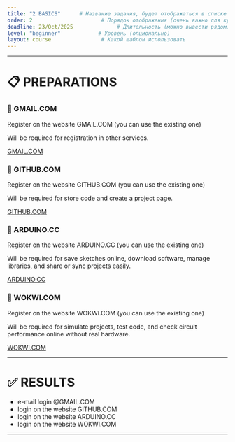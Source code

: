 ```yaml
---
title: "2 BASICS"      # Название задания, будет отображаться в списке
order: 2                      # Порядок отображения (очень важно для курса)
deadline: 23/Oct/2025              # Длительность (можно вывести рядом)
level: "beginner"            # Уровень (опционально)
layout: course                # Какой шаблон использовать
---
```



---

# 📋 PREPARATIONS



<div class="card">
  <h3>🔑 GMAIL.COM</h3>
  <p>Register on the website GMAIL.COM (you can use the existing one)</p>
  <p>Will be required for registration in other services.</p>
   <a href="https://mail.google.com/" class="button" target="_blank" rel="noopener noreferrer">GMAIL.COM</a>
</div>

<div class="card">
  <h3>🔑 GITHUB.COM</h3>
  <p>Register on the website GITHUB.COM (you can use the existing one)</p>
  <p>Will be required for store code and create a project page.</p>
  <a href="https://github.com/" class="button" target="_blank" rel="noopener noreferrer">GITHUB.COM</a>
</div>

<div class="card">
  <h3>🔑 ARDUINO.CC</h3>
  <p>Register on the website ARDUINO.CC (you can use the existing one)</p>
  <p>Will be required for save sketches online, download software, manage libraries, and share or sync projects easily.</p>
  <a href="https://login.arduino.cc/login?" class="button" target="_blank" rel="noopener noreferrer">ARDUINO.CC</a>
</div>

<div class="card">
  <h3>🔑 WOKWI.COM</h3>
  <p>Register on the website WOKWI.COM (you can use the existing one)</p>
  <p>Will be required for simulate projects, test code, and check circuit performance online without real hardware.</p>
  <a href="https://wokwi.com/" class="button" target="_blank" rel="noopener noreferrer">WOKWI.COM</a>
</div>

---

# ✅ RESULTS
- e-mail login @GMAIL.COM  
- login on the website GITHUB.COM
- login on the website ARDUINO.CC
- login on the website WOKWI.COM
  
---
